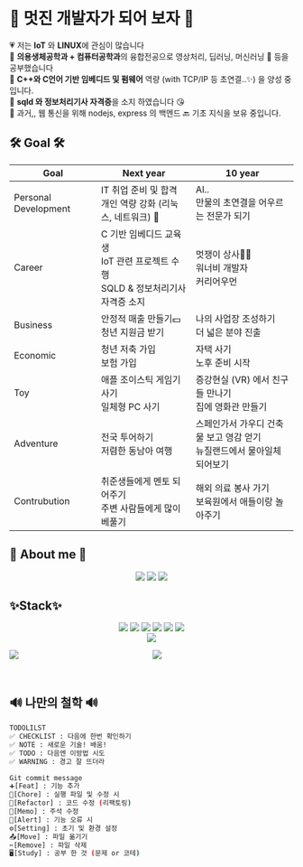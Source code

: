 <div>
<h1>🚀 멋진 개발자가 되어 보자 🚀</h1>
💗 저는 <b>IoT</b> 와 <b>LINUX</b>에 관심이 많습니다 </br>
🧡 <b>의용생체공학과 + 컴퓨터공학과</b>의 융합전공으로 영상처리, 딥러닝, 머신러닝 🩻 등을 공부했습니다 </br>
💙 <b>C++와 C언어 기반 임베디드 및 펌웨어</b> 역량 (with TCP/IP 등 초연결..✨) 을 양성 중입니다. </br>
💛 <b>sqld 와 정보처리기사 자격증</b>을 소지 하였습니다 😘 </br>
💚 과거,, 웹 통신을 위해 nodejs, express 의 백엔드 🔙 기초 지식을 보유 중입니다. </br>

</div>
 <h2>🛠️ Goal 🛠️</h2>
 
| Goal | Next year | 10 year |
| --- | --- | --- |
| Personal Development | IT 취업 준비 및 합격 <br> 개인 역량 강화 (리눅스, 네트워크) 💪 | AI.. <br> 만물의 초연결을 어우르는 전문가 되기 |
| Career | C 기반 임베디드 교육생<br> IoT 관련 프로젝트 수행 <br> SQLD & 정보처리기사 자격증 소지 | 멋쟁이 상사🦹‍♀️ <br> 워너비 개발자<br>커리어우먼 |
| Business | 안정적 매출 만들기💵<br> 청년 지원금 받기 | 나의 사업장 조성하기<br>더 넓은 분야 진출 |
| Economic | 청년 저축 가입<br>보험 가입 | 자택 사기<br>노후 준비 시작 |
| Toy | 애플 조이스틱 게임기 사기<br>일체형 PC 사기 | 증강현실 (VR) 에서 친구들 만나기<br>집에 영화관 만들기 |
| Adventure | 전국 투어하기<br>저렴한 동남아 여행 | 스페인가서 가우디 건축물 보고 영감 얻기<br>뉴질랜드에서 물아일체 되어보기 |
| Contrubution | 취준생들에게 멘토 되어주기<br>주변 사람들에게 많이 베풀기 | 해외 의료 봉사 가기<br>보육원에서 애들이랑 놀아주기 |

<h2>🐸 About me 🐸</h2>
<div align="center">
<a href="https://alpaca-gt.tistory.com"><img src="https://img.shields.io/badge/tistory-6E9F18?style=flat-square&logo=tistory&logoColor=white&link=https://alpaca-gt.tistory.com"/></a>
<a href="https://github.com/gani0325"><img src="https://img.shields.io/badge/github-181717?style=flat-square&logo=github&logoColor=white&link=https://github.com/gani0325"/></a>
<a href="https://www.notion.so/40b67f33d22b42c9852cbe99cac32a92?pvs=4"><img src="https://img.shields.io/badge/notion-4285F4?style=flat-square&logo=notion&logoColor=white&link=https://www.notion.so/40b67f33d22b42c9852cbe99cac32a92?pvs=4"/></a>
</div>

<h2>✨Stack✨</h2>
<div align="center">
<img src="https://img.shields.io/badge/-python-success"> 
<img src="https://img.shields.io/badge/-IoT-blueviolet">
<img src="https://img.shields.io/badge/-OpenCV-red">
<img src="https://img.shields.io/badge/-MachineLearning-green">
<img src="https://img.shields.io/badge/-Embedded-pink">
<img src="https://img.shields.io/badge/-Raspberrypi-ff69b4"> </br>
<img src="https://hits.seeyoufarm.com/api/count/incr/badge.svg?url=https%3A%2F%2Fgithub.com%2Fgani0325&count_bg=%239473E7&title_bg=%233644E9&icon=&icon_color=%23E7E7E7&title=hits&edge_flat=false)](https://github.com/gani0325"/></a> </br>


<img align="left" src="https://github-readme-stats.vercel.app/api?username=gani0325&show_icons=true&theme=radical"/></a>
<a href="https://solved.ac/gani0325"><img src="http://mazassumnida.wtf/api/v2/generate_badge?boj=gani0325&theme=dark"/></a>
</div>

<br>
<h2>🔊 나만의 철학 🔊</h2>
	
```bash
TODOLILST
✅ CHECKLIST : 다음에 한번 확인하기
✅ NOTE : 새로운 기술! 배움!
✅ TODO : 다음엔 이방법 시도
✅ WARNING : 경고 잘 뜨더라

Git commit message
➕[Feat] : 기능 추가
🚀[Chore] : 실행 파일 및 수정 시 
🚧[Refactor] : 코드 수정 (리팩토링)
📃[Memo] : 주석 수정
🚨[Alert] : 기능 오류 시
⚙️[Setting] : 초기 및 환경 설정
📤[Move] : 파일 옮기기
✂️[Remove] : 파일 삭제
🖥️[Study] : 공부 한 것 (문제 or 코테)
```

